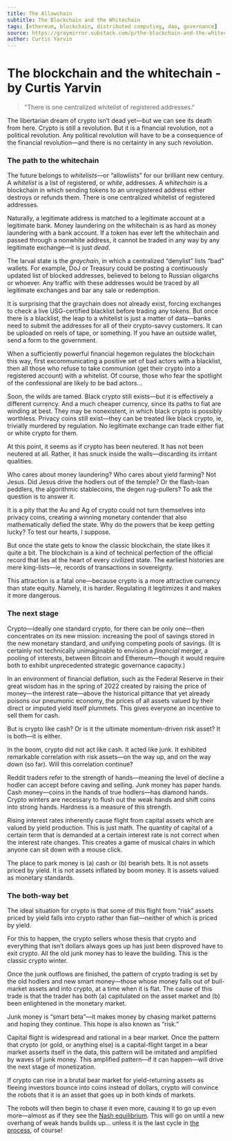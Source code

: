 ```yaml
---
title: The Allowchain
subtitle: The Blockchain and the Whitechain
tags: [ethereum, blockchain, distributed computing, dao, governance]
source: https://graymirror.substack.com/p/the-blockchain-and-the-whitechain
author: Curtis Yarvin
---
```


# The blockchain and the whitechain - by Curtis Yarvin


> "There is one centralized whitelist of registered addresses."


The libertarian dream of crypto isn’t dead yet—but we can see its death from here. Crypto is still a revolution. But it is a financial revolution, not a political revolution. Any political revolution will have to be a consequence of the financial revolution—and there is no certainty in any such revolution.

### The path to the whitechain

The future belongs to _whitelists_—or “allowlists” for our brilliant new century. A _whitelist_ is a list of registered, or _white_, addresses. A _whitechain_ is a blockchain in which sending tokens to an unregistered address either destroys or refunds them. There is one centralized whitelist of registered addresses.

Naturally, a legitimate address is matched to a legitimate account at a legitimate bank. Money laundering on the whitechain is as hard as money laundering with a bank account. If a token has ever left the whitechain and passed through a nonwhite address, it cannot be traded in any way by any legitimate exchange—it is just _dead_.

The larval state is the _graychain_, in which a centralized “denylist” lists “bad” wallets. For example, DoJ or Treasury could be posting a continuously updated list of blocked addresses, believed to belong to Russian oligarchs or whoever. Any traffic with these addresses would be traced by all legitimate exchanges and bar any sale or redemption.

It is surprising that the graychain does not already exist, forcing exchanges to check a live USG-certified blacklist before trading any tokens. But once there is a blacklist, the leap to a whitelist is just a matter of data—banks need to submit the addresses for all of their crypto-savvy customers. It can be uploaded on reels of tape, or something. If you have an outside wallet, send a form to the government.

When a sufficiently powerful financial hegemon regulates the blockchain this way, first excommunicating a positive set of bad actors with a blacklist, then all those who refuse to take communion (get their crypto into a registered account) with a whitelist. Of course, those who fear the spotlight of the confessional are likely to be bad actors…

Soon, the wilds are tamed. Black crypto still exists—but it is effectively a different currency. And a much cheaper currency, since its paths to fiat are winding at best. They may be nonexistent, in which black crypto is possibly worthless. Privacy coins still exist—they can be treated like black crypto, ie, trivially murdered by regulation. No legitimate exchange can trade either fiat or white crypto for them.

At this point, it seems as if crypto has been neutered. It has not been neutered at all. Rather, it has snuck inside the walls—discarding its irritant qualities.

Who cares about money laundering? Who cares about yield farming? Not Jesus. Did Jesus drive the hodlers out of the temple? Or the flash-loan peddlers, the algorithmic stablecoins, the degen rug-pullers? To ask the question is to answer it.

It is a pity that the Au and Ag of crypto could not turn themselves into privacy coins, creating a winning monetary contender that also mathematically defied the state. Why do the powers that be keep getting lucky? To test our hearts, I suppose.

But once the state gets to know the classic blockchain, the state likes it quite a bit. The blockchain is a kind of technical perfection of the official record that lies at the heart of every civilized state. The earliest histories are mere king-lists—ie, records of transactions in sovereignty.

This attraction is a fatal one—because crypto is a more attractive currency than state equity. Namely, it is harder. Regulating it legitimizes it and makes it more dangerous.

### The next stage

Crypto—ideally one standard crypto, for there can be only one—then concentrates on its new mission: increasing the pool of savings stored in the new monetary standard, and unifying competing pools of savings. (It is certainly not technically unimaginable to envision a _financial_ merger, a pooling of interests, between Bitcoin and Ethereum—though it would require both to exhibit unprecedented strategic governance capacity.)

In an environment of financial deflation, such as the Federal Reserve in their great wisdom has in the spring of 2022 created by raising the price of money—the interest rate—above the historical pittance that yet already poisons our pneumonic economy, the prices of all assets valued by their direct or imputed yield itself plummets. This gives everyone an incentive to sell them for cash.

But is crypto like cash? Or is it the ultimate momentum-driven risk asset? It is both—it is either.

In the boom, crypto did not act like cash. It acted like junk. It exhibited remarkable correlation with risk assets—on the way up, and on the way down (so far). Will this correlation continue?

Reddit traders refer to the strength of hands—meaning the level of decline a hodler can accept before caving and selling. Junk money has paper hands. Cash money—coins in the hands of true hodlers—has diamond hands. Crypto winters are necessary to flush out the weak hands and shift coins into strong hands. Hardness is a measure of this strength.

Rising interest rates inherently cause flight from capital assets which are valued by yield production. This is just math. The quantity of capital of a certain term that is demanded at a certain interest rate is not correct when the interest rate changes. This creates a game of musical chairs in which anyone can sit down with a mouse click.

The place to park money is (a) cash or (b) bearish bets. It is not assets priced by yield. It is not assets inflated by boom money. It is assets valued as monetary standards.

### The both-way bet

The ideal situation for crypto is that some of this flight from “risk” assets priced by yield falls into crypto rather than fiat—neither of which is priced by yield.

For this to happen, the crypto sellers whose thesis that crypto and everything that isn’t dollars always goes up has just been disproved have to exit crypto. All the old junk money has to leave the building. This is the classic crypto winter.

Once the junk outflows are finished, the pattern of crypto trading is set by the old hodlers and new smart money—those whose money falls out of bull-market assets and into crypto, at a time when it is flat. The cause of this trade is that the trader has both (a) capitulated on the asset market and (b) been enlightened in the monetary market.

Junk money is “smart beta”—it makes money by chasing market patterns and hoping they continue. This hope is also known as “risk.”

Capital flight is widespread and rational in a bear market. Once the pattern that crypto (or gold, or anything else) is a capital-flight target in a bear market asserts itself in the data, this pattern will be imitated and amplified by waves of junk money. This amplified pattern—if it can happen—will drive the next stage of monetization.

If crypto can rise in a brutal bear market for yield-returning assets as fleeing investors bounce into coins instead of dollars, crypto will convince the robots that it is an asset that goes up in both kinds of markets.

The robots will then begin to chase it even more, causing it to go up even more—almost as if they see the [Nash equilibrium](https://www.unqualified-reservations.org/2009/08/urs-crash-course-in-sound-economics/). This will go on until a new overhang of weak hands builds up… unless it is the last cycle in [the process](https://www.unqualified-reservations.org/2011/04/on-monetary-restandardization/), of course!
